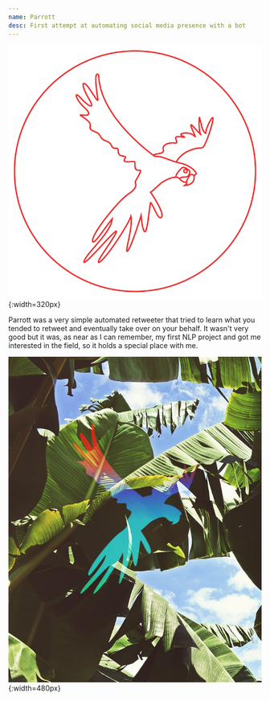 ```yaml
---
name: Parrott
desc: First attempt at automating social media presence with a bot
---
```


![](/assets/parrott/parrott.png){:width=320px}

Parrott was a very simple automated retweeter that tried to learn what you tended to retweet and eventually take over on your behalf. It wasn't very good but it was, as near as I can remember, my first NLP project and got me interested in the field, so it holds a special place with me.

![](/assets/projects/parrott.jpg){:width=480px}
